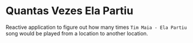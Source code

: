 # Quantas Vezes Ela Partiu
Reactive application to figure out how many times ``Tim Maia - Ela Partiu`` song would be played from a location to another location.
